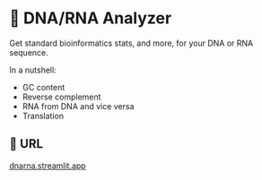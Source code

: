 # 🧬 DNA/RNA Analyzer 
Get standard bioinformatics stats, and more, for your DNA or RNA sequence. 

In a nutshell: 
- GC content 
- Reverse complement 
- RNA from DNA and vice versa 
- Translation

## 🔗 URL
[dnarna.streamlit.app](https://dnarna.streamlit.app)
